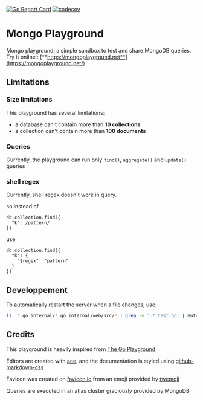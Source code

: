 [![Go Report Card](https://goreportcard.com/badge/github.com/feliixx/mongoplayground)](https://goreportcard.com/report/github.com/feliixx/mongoplayground)
[![codecov](https://codecov.io/gh/feliixx/mongoplayground/branch/master/graph/badge.svg)](https://codecov.io/gh/feliixx/mongoplayground)

# Mongo Playground

Mongo playground: a simple sandbox to test and share MongoDB queries. Try it online : [**https://mongoplayground.net**](https://mongoplayground.net/)


## Limitations

  ### Size limitations

  This playground has several limitations: 

  - a database can't contain more than **10 collections**
  - a collection can't contain more than **100 documents**

  ### Queries

  Currently, the playground can run only `find()`, `aggregate()` and `update()` queries 

  ### shell regex

  Currently, shell regex doesn't work in query. 

  so instead of 

  ```JSON5
  db.collection.find({
    "k": /pattern/
  })
  ```

  use 

  ```JSON5 
  db.collection.find({
    "k": {
      "$regex": "pattern"
    }
  })
  ```


## Developpement

To automatically restart the server when a file changes, use: 

```sh
ls  *.go internal/*.go internal/web/src/* | grep -v '.*_test.go' | entr tools/restart.sh
```

## Credits 

This playground is heavily inspired from [The Go Playground](https://play.golang.org)

Editors are created with [ace](https://ace.c9.io/), and the documentation is styled using [github-markdown-css](https://github.com/sindresorhus/github-markdown-css)

Favicon was created on [favicon.io](https://favicon.io/) from an emoji provided by [twemoji](https://github.com/twitter/twemoji)

Queries are executed in an atlas cluster graciously provided by MongoDB